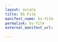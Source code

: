```yaml
---
layout: aviary
title: BS Film
manifest_name: bs-film
permalink: bs-film
external_manifest_url: 

---
```

<!-- Add an essay or interpretive material below this line,
using HTML or markdown.  Do not modify this file above this line -->
